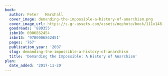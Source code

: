 ```yaml
---
book:
  author: Peter   Marshall
  cover_image: demanding-the-impossible-a-history-of-anarchism.png
  cover_image_url: https://s.gr-assets.com/assets/nophoto/book/111x148-bcc042a9c91a29c1d680899eff700a03.png
  goodreads: '880355'
  isbn10: 0006862454
  isbn13: '9780006862451'
  pages: '767'
  publication_year: '2007'
  slug: demanding-the-impossible-a-history-of-anarchism
  title: 'Demanding the Impossible: A History of Anarchism'
plan:
  date_added: '2017-11-20'
---
```

